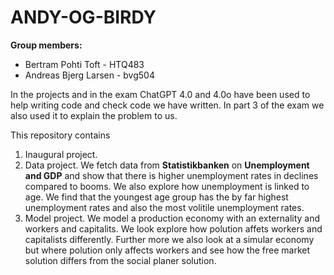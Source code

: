 # ANDY-OG-BIRDY

**Group members:**
- Bertram Pohti Toft - HTQ483
- Andreas Bjerg Larsen - bvg504

In the projects and in the exam ChatGPT 4.0 and 4.0o have been used to help writing code and check code we have written. In part 3 of the exam we also used it to explain the problem to us. 

This repository contains  
1. Inaugural project. 
2. Data project. We fetch data from **Statistikbanken** on **Unemployment and GDP** and show that there is higher unemployment rates in declines compared to booms. We also explore how unemployment is linked to age. We find that the youngest age group has the by far highest unemployment rates and also the most volitile unemployment rates. 
3. Model project. We model a production economy with an externality and workers and capitalits. We look explore how polution affets workers and capitalists differently. Further more we also look at a simular economy but where polution only affects workers and see how the free market solution differs from the social planer solution. 
